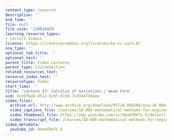 ```yaml
---
content_type: resource
description: ''
end_time: ''
file: null
file_size: '120810429'
learning_resource_types:
- Lecture Videos
license: https://creativecommons.org/licenses/by-nc-sa/4.0/
ocw_type: ''
optional_tab_title: ''
optional_text: ''
parent_title: Video Lectures
parent_type: CourseSection
related_resources_text: ''
resource_index_text: ''
resourcetype: Video
start_time: ''
title: 'Lecture 23: Calculus of Variations / Weak Form'
uid: bce9fbab-d512-dc9f-619d-7c4344745bea
video_files:
  archive_url: http://www.archive.org/download/MIT18.086S06/ocw-18.086-12apr2006-220k.mp4
  video_captions_file: /courses/18-086-mathematical-methods-for-engineers-ii-spring-2006/67edafe9e7e85a75a9ed8e7b5e2a0a26_94nmfDkTL-E.vtt
  video_thumbnail_file: https://img.youtube.com/vi/94nmfDkTL-E/default.jpg
  video_transcript_file: /courses/18-086-mathematical-methods-for-engineers-ii-spring-2006/13adab5c26afdf51e5cdf0577bd90618_94nmfDkTL-E.pdf
video_metadata:
  youtube_id: 94nmfDkTL-E
---
```

